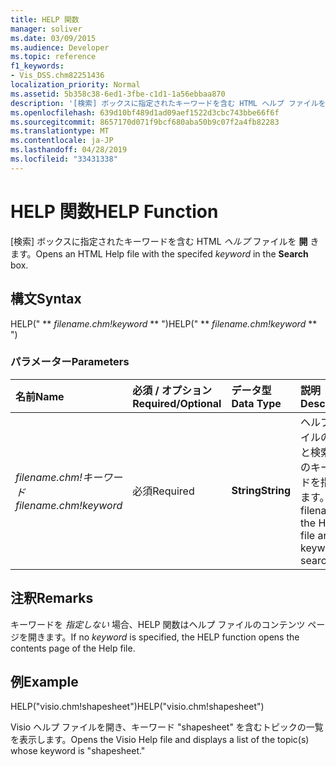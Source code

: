 ```yaml
---
title: HELP 関数
manager: soliver
ms.date: 03/09/2015
ms.audience: Developer
ms.topic: reference
f1_keywords:
- Vis_DSS.chm82251436
localization_priority: Normal
ms.assetid: 5b358c38-6ed1-3fbe-c1d1-1a56ebbaa870
description: '[検索] ボックスに指定されたキーワードを含む HTML ヘルプ ファイルを開きます。'
ms.openlocfilehash: 639d10bf489d1ad09aef1522d3cbc743bbe66f6f
ms.sourcegitcommit: 8657170d071f9bcf680aba50b9c07f2a4fb82283
ms.translationtype: MT
ms.contentlocale: ja-JP
ms.lasthandoff: 04/28/2019
ms.locfileid: "33431338"
---
```

# <a name="help-function"></a><span data-ttu-id="f9eb9-103">HELP 関数</span><span class="sxs-lookup"><span data-stu-id="f9eb9-103">HELP Function</span></span>

<span data-ttu-id="f9eb9-104">[検索] ボックスに指定されたキーワードを含む HTML  *ヘルプ*  ファイルを **開** きます。</span><span class="sxs-lookup"><span data-stu-id="f9eb9-104">Opens an HTML Help file with the specifed  *keyword*  in the **Search** box.</span></span> 
  
## <a name="syntax"></a><span data-ttu-id="f9eb9-105">構文</span><span class="sxs-lookup"><span data-stu-id="f9eb9-105">Syntax</span></span>

<span data-ttu-id="f9eb9-106">HELP(" \*\* *filename.chm!keyword* \*\* ")</span><span class="sxs-lookup"><span data-stu-id="f9eb9-106">HELP(" \*\* *filename.chm!keyword* \*\* ")</span></span> 
  
### <a name="parameters"></a><span data-ttu-id="f9eb9-107">パラメーター</span><span class="sxs-lookup"><span data-stu-id="f9eb9-107">Parameters</span></span>

|<span data-ttu-id="f9eb9-108">**名前**</span><span class="sxs-lookup"><span data-stu-id="f9eb9-108">**Name**</span></span>|<span data-ttu-id="f9eb9-109">**必須 / オプション**</span><span class="sxs-lookup"><span data-stu-id="f9eb9-109">**Required/Optional**</span></span>|<span data-ttu-id="f9eb9-110">**データ型**</span><span class="sxs-lookup"><span data-stu-id="f9eb9-110">**Data Type**</span></span>|<span data-ttu-id="f9eb9-111">**説明**</span><span class="sxs-lookup"><span data-stu-id="f9eb9-111">**Description**</span></span>|
|:-----|:-----|:-----|:-----|
| <span data-ttu-id="f9eb9-112">_filename.chm!キーワード_</span><span class="sxs-lookup"><span data-stu-id="f9eb9-112">_filename.chm!keyword_</span></span> <br/> |<span data-ttu-id="f9eb9-113">必須</span><span class="sxs-lookup"><span data-stu-id="f9eb9-113">Required</span></span>  <br/> |<span data-ttu-id="f9eb9-114">**String**</span><span class="sxs-lookup"><span data-stu-id="f9eb9-114">**String**</span></span> <br/> | <span data-ttu-id="f9eb9-115">ヘルプ ファイルの名前と検索対象のキーワードを指定します。</span><span class="sxs-lookup"><span data-stu-id="f9eb9-115">The filename of the Help file and the keyword to search for.</span></span>  <br/> |
   
## <a name="remarks"></a><span data-ttu-id="f9eb9-116">注釈</span><span class="sxs-lookup"><span data-stu-id="f9eb9-116">Remarks</span></span>

<span data-ttu-id="f9eb9-117">キーワードを  *指定しない*  場合、HELP 関数はヘルプ ファイルのコンテンツ ページを開きます。</span><span class="sxs-lookup"><span data-stu-id="f9eb9-117">If no  *keyword*  is specified, the HELP function opens the contents page of the Help file.</span></span> 
  
## <a name="example"></a><span data-ttu-id="f9eb9-118">例</span><span class="sxs-lookup"><span data-stu-id="f9eb9-118">Example</span></span>

<span data-ttu-id="f9eb9-119">HELP("visio.chm!shapesheet")</span><span class="sxs-lookup"><span data-stu-id="f9eb9-119">HELP("visio.chm!shapesheet")</span></span> 
  
<span data-ttu-id="f9eb9-120">Visio ヘルプ ファイルを開き、キーワード "shapesheet" を含むトピックの一覧を表示します。</span><span class="sxs-lookup"><span data-stu-id="f9eb9-120">Opens the Visio Help file and displays a list of the topic(s) whose keyword is "shapesheet."</span></span> 
  

